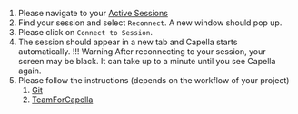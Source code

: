 
1. Please navigate to your <a href="/" target="_blank">Active Sessions</a>
2. Find your session and select `Reconnect`. A new window should pop up.
3. Please click on `Connect to Session`.
4. The session should appear in a new tab and Capella starts automatically.
    !!! Warning
        After reconnecting to your session, your screen may be black. It can take up to a minute until you see Capella again.
5. Please follow the instructions (depends on the workflow of your project)
    1. [Git](flows/git.md)
    2. [TeamForCapella](flows/t4c.md)
